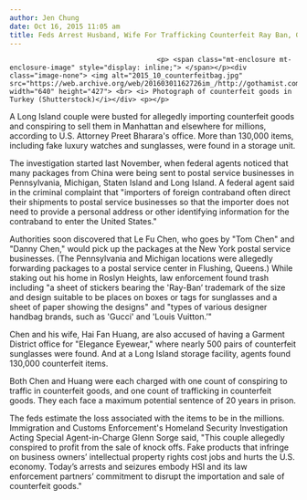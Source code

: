 ```yaml
---
author: Jen Chung
date: Oct 16, 2015 11:05 am
title: Feds Arrest Husband, Wife For Trafficking Counterfeit Ray Ban, Gucci, Michael Kors Goods
---
```


	
										<p> <span class="mt-enclosure mt-enclosure-image" style="display: inline;"> </span></p><div class="image-none"> <img alt="2015_10_counterfeitbag.jpg" src="https://web.archive.org/web/20160301162726im_/http://gothamist.com/attachments/jen/2015_10_counterfeitbag.jpg" width="640" height="427"> <br> <i> Photograph of counterfeit goods in Turkey (Shutterstock)</i></div> <p></p>

<p>A Long Island couple were busted for allegedly importing counterfeit goods and conspiring to sell them in Manhattan and elsewhere for millions, according to U.S. Attorney Preet Bharara&apos;s office. More than 130,000 items, including fake luxury watches and sunglasses, were found in a storage unit.</p>

<p>The investigation started last November, when federal agents noticed that many packages from China were being sent to postal service businesses in Pennsylvania, Michigan, Staten Island and Long Island. A federal agent said in the criminal complaint that &quot;importers of foreign contraband often direct their shipments to postal service businesses so that the importer does not need to provide a personal address or other identifying information for the contraband to enter the United States.&quot;</p>

<p>Authorities soon discovered that Le Fu Chen, who goes by &quot;Tom Chen&quot; and &quot;Danny Chen,&quot; would pick up the packages at the New York postal service businesses. (The Pennsylvania and Michigan locations were allegedly forwarding packages to a postal service center in Flushing, Queens.) While staking out his home in Roslyn Heights, law enforcement found trash including &quot;a sheet of stickers bearing the &apos;Ray-Ban&#x2019; trademark of the size and design suitable to be places on boxes or tags for sunglasses and a sheet of paper showing the designs&quot; and &quot;types of various designer handbag brands, such as &apos;Gucci&apos; and &apos;Louis Vuitton.&#x2019;&quot;</p>

<p>Chen and his wife, Hai Fan Huang, are also accused of having a Garment District office for &quot;Elegance Eyewear,&quot; where nearly 500 pairs of counterfeit sunglasses were found. And at a Long Island storage facility, agents found 130,000 counterfeit items. </p>

<p>Both Chen and Huang were each charged with one count of conspiring to traffic in counterfeit goods, and one count of trafficking in counterfeit goods. They each face a maximum potential sentence of 20 years in prison. </p>

<p>The feds estimate the loss associated with the items to be in the millions. Immigration and Customs Enforcement&apos;s Homeland Security Investigation Acting Special Agent-in-Charge Glenn Sorge said, &quot;This couple allegedly conspired to profit from the sale of knock offs.  Fake products that infringe on business owners&#x2019; intellectual property rights cost jobs and hurts the U.S. economy. Today&#x2019;s arrests and seizures embody HSI and its law enforcement partners&#x2019; commitment to disrupt the importation and sale of counterfeit goods.&quot;</p>					
										
									
				
